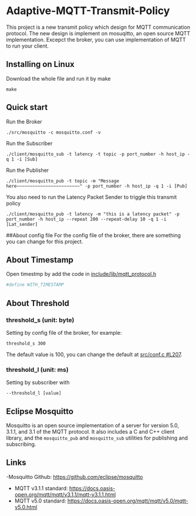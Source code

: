 Adaptive-MQTT-Transmit-Policy
=================
This project is a new transmit policy which design for MQTT communication protocol.
The new design is implement on mosuqitto, an open source MQTT implementation.
Excepct the broker, you can use implementation of MQTT to run your client.

## Installing on Linux
Download the whole file and run it by make
```
make
```

## Quick start
Run the Broker
```
./src/mosquitto -c mosquitto.conf -v
```
Run the Subscriber
```
./client/mosquitto_sub -t latency -t topic -p port_number -h host_ip -q 1 -i [Sub]
```
Run the Publisher
```
./client/mosquitto_pub -t topic -m "Message here~~~~~~~~~~~~~~~~~~~~~~~~" -p port_number -h host_ip -q 1 -i [Pub]

```
You also need to run the Latency Packet Sender to triggle this transmit policy
```
./client/mosquitto_pub -t latency -m "this is a latency packet" -p port_number -h host_ip --repeat 200 --repeat-delay 10 -q 1 -i [Lat_sender]

```
##About config file
For the config file of the broker, there are something you can change for this project.
###

## About Timestamp
Open timestmp by add the code in [include/lib/mqtt_protocol.h](https://github.com/maggie62755/Adaptive-MQTT-Transmit-Policy/blob/main/include/mqtt_protocol.h)
```ruby
#define WITH_TIMESTAMP
```

## About Threshold
### threshold_s (unit: byte)
Setting by config file of the broker, for example:
```
threshold_s 300
```
The default value is 100, you can change the default at [src/conf.c #L207](https://github.com/maggie62755/Adaptive-MQTT-Transmit-Policy/blob/af2e91b6cd42c9d945e541132e5ceaa2f14cda5e/src/conf.c#L207).
### threshold_l (unit: ms)
Setting by subscriber with
```
--threshold_l [value]
```

## Eclipse Mosquitto
Mosquitto is an open source implementation of a server for version 5.0, 3.1.1,
and 3.1 of the MQTT protocol. It also includes a C and C++ client library, and
the `mosquitto_pub` and `mosquitto_sub` utilities for publishing and
subscribing.

## Links 
-Mosquitto Github: <https://github.com/eclipse/mosquitto>
- MQTT v3.1.1 standard: <https://docs.oasis-open.org/mqtt/mqtt/v3.1.1/mqtt-v3.1.1.html>
- MQTT v5.0 standard: <https://docs.oasis-open.org/mqtt/mqtt/v5.0/mqtt-v5.0.html>


